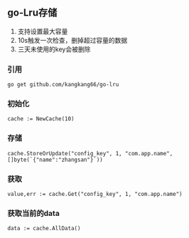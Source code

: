 ## go-Lru存储
1. 支持设置最大容量
2. 10s触发一次检查，删掉超过容量的数据
3. 三天未使用的key会被删除

### 引用

```
go get github.com/kangkang66/go-lru
```

### 初始化
```
cache := NewCache(10)
```

### 存储

```
cache.StoreOrUpdate("config_key", 1, "com.app.name", []byte(`{"name":"zhangsan"}`))
```


### 获取

```
value,err := cache.Get("config_key", 1, "com.app.name")
```


### 获取当前的data
```
data := cache.AllData()
```
